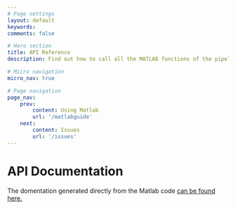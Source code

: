 ```yaml
---
# Page settings
layout: default
keywords:
comments: false

# Hero section
title: API Reference
description: Find out how to call all the MATLAB functions of the pipeline.

# Micro navigation
micro_nav: true

# Page navigation
page_nav:
    prev:
        content: Using Matlab
        url: '/matlabguide'
    next:
        content: Issues
        url: '/issues'
---
```




# API Documentation

The domentation generated directly from the Matlab code [can be found here.](/matlab)
